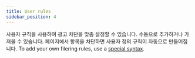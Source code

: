 ```yaml
---
title: User rules
sidebar_position: 4
---
```


사용자 규칙을 사용하여 광고 차단을 맞춤 설정할 수 있습니다. 수동으로 추가하거나 가져올 수 있습니다. 페이지에서 항목을 차단하면 사용자 정의 규칙이 자동으로 만들어집니다. To add your own filering rules, use a [special syntax](/general/ad-filtering/create-own-filters).
